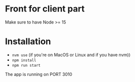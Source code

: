 # Front for client part

Make sure to have Node >= 15

# Installation

- ```nvm use``` (if you're on MacOS or Linux and if you have nvm)) 
- ```npm install```
- ```npm run start```

The app is running on PORT 3010
